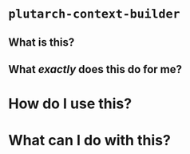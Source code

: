 # `plutarch-context-builder`

## What is this?

## What _exactly_ does this do for me?

# How do I use this?

# What can I do with this?

